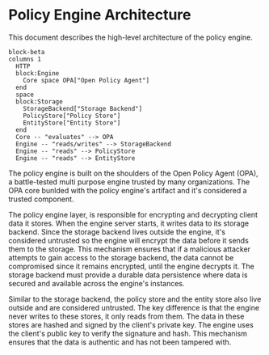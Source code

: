 # Policy Engine Architecture

This document describes the high-level architecture of the policy engine.

```mermaid
block-beta
columns 1
  HTTP
  block:Engine
    Core space OPA["Open Policy Agent"]
  end
  space
  block:Storage
    StorageBackend["Storage Backend"]
    PolicyStore["Policy Store"]
    EntityStore["Entity Store"]
  end
  Core -- "evaluates" --> OPA
  Engine -- "reads/writes" --> StorageBackend
  Engine -- "reads" --> PolicyStore
  Engine -- "reads" --> EntityStore
```

The policy engine is built on the shoulders of the Open Policy Agent (OPA), a
battle-tested multi purpose engine trusted by many organizations. The OPA core
bunlded with the policy engine's artifact and it's considered a trusted
component.

The policy engine layer, is responsible for encrypting and decrypting client
data it stores. When the engine server starts, it writes data to its storage
backend. Since the storage backend lives outside the engine, it's considered
untrusted so the engine will encrypt the data before it sends them to the
storage. This mechanism ensures that if a malicious attacker attempts to gain
access to the storage backend, the data cannot be compromised since it remains
encrypted, until the engine decrypts it. The storage backend must provide a
durable data persistence where data is secured and available across the engine's
instances.

Similar to the storage backend, the policy store and the entity store also live
outside and are considered untrusted. The key difference is that the engine
never writes to these stores, it only reads from them. The data in these stores
are hashed and signed by the client's private key. The engine uses the client's
public key to verify the signature and hash. This mechanism ensures that the
data is authentic and has not been tampered with.
